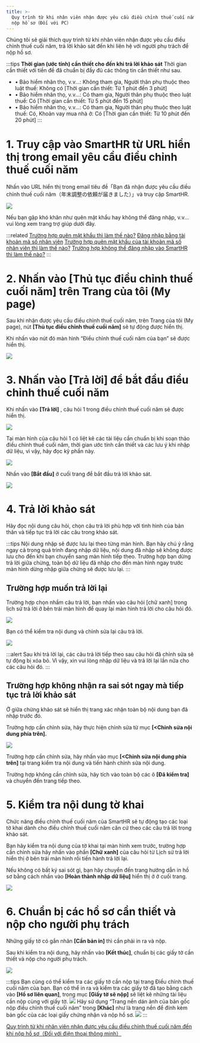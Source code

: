 ```yaml
---
title: >-
  Quy trình từ khi nhân viên nhận được yêu cầu điều chỉnh thuế cuối năm đến khi
  nộp hồ sơ（Đối với PC）
---
```

Chúng tôi sẽ giải thích quy trình từ khi nhân viên nhận được yêu cầu điều chỉnh thuế cuối năm, trả lời khảo sát đến khi liên hệ với người phụ trách để nộp hồ sơ.

:::tips
**Thời gian (ước tính) cần thiết cho đến khi trả lời khảo sát**
Thời gian cần thiết với tiền đề đã chuẩn bị đầy đủ các thông tin cần thiết như sau.
- • Bảo hiểm nhân thọ, v.v...: Không tham gia, Người thân phụ thuộc theo luật thuế: Không có \[Thời gian cần thiết: Từ 1 phút đến 3 phút\]
- • Bảo hiểm nhân thọ, v.v...: Có tham gia, Người thân phụ thuộc theo luật thuế: Có \[Thời gian cần thiết: Từ 5 phút đến 15 phút\]
- • Bảo hiểm nhân thọ, v.v...: Có tham gia, Người thân phụ thuộc theo luật thuế: Có, Khoản vay mua nhà ở: Có \[Thời gian cần thiết: Từ 10 phút đến 20 phút\]
:::

# 1\. Truy cập vào SmartHR từ URL hiển thị trong email yêu cầu điều chỉnh thuế cuối năm

Nhấn vào URL hiển thị trong email tiêu đề「Bạn đã nhận được yêu cầu điều chỉnh thuế cuối năm（年末調整の依頼が届きました）」và truy cập SmartHR.

![](./_______________________________-_risa_kawaguchi_smarthr_co_jp_-______SmartHR____.png)

Nếu bạn gặp khó khăn như quên mật khẩu hay không thể đăng nhập, v.v... vui lòng xem trang trợ giúp dưới đây.

:::related
[Trường hợp quên mật khẩu thì làm thế nào?](https://knowledge.smarthr.jp/hc/ja/articles/360026265593)
[Đăng nhập bằng tài khoản mã số nhân viên](https://knowledge.smarthr.jp/hc/ja/articles/360026263133)
[Trường hợp quên mật khẩu của tài khoản mã số nhân viên thì làm thế nào?](https://knowledge.smarthr.jp/hc/ja/articles/360026104374)
[Trường hợp không thể đăng nhập vào SmartHR thì làm thế nào?](https://knowledge.smarthr.jp/hc/ja/articles/360026104354)
:::

# 2\. Nhấn vào \[Thủ tục điều chỉnh thuế cuối năm\] trên Trang của tôi (My page)

Sau khi nhận được yêu cầu điều chỉnh thuế cuối năm, trên Trang của tôi (My page), nút **\[Thủ tục điều chỉnh thuế cuối năm\]** sẽ tự động được hiển thị.

Khi nhấn vào nút đó màn hình “Điều chỉnh thuế cuối năm của bạn” sẽ được hiển thị.

![](./01___________________SmartHR____________.png)

# 3\. Nhấn vào \[Trả lời\] để bắt đầu điều chỉnh thuế cuối năm

Khi nhấn vào **\[Trả lời\]** , câu hỏi 1 trong điều chỉnh thuế cuối năm sẽ được hiển thị.

![](./10________SmartHR____________.png)

Tại màn hình của câu hỏi 1 có liệt kê các tài liệu cần chuẩn bị khi soạn thảo điều chỉnh thuế cuối năm, thời gian ước tính cần thiết và các lưu ý khi nhập dữ liệu, vì vậy, hãy đọc kỹ phần này.

![](./11________SmartHR____________.png)

Nhấn vào **\[Bắt đầu\]** ở cuối trang để bắt đầu trả lời khảo sát.

![](./12________SmartHR____________.png)

# 4\. Trả lời khảo sát

Hãy đọc nội dung câu hỏi, chọn câu trả lời phù hợp với tình hình của bản thân và tiếp tục trả lời các câu trong khảo sát.

:::tips
Nội dung nhập sẽ được lưu lại theo từng màn hình.
Bạn hãy chú ý rằng ngay cả trong quá trình đang nhập dữ liệu, nội dung đã nhập sẽ không được lưu cho đến khi bạn chuyển sang màn hình tiếp theo.
Trường hợp bạn dừng trả lời giữa chừng, toàn bộ dữ liệu đã nhập cho đến màn hình ngay trước màn hình dừng nhập giữa chừng sẽ được lưu lại.
:::

## Trường hợp muốn trả lời lại

Trường hợp chọn nhầm câu trả lời, bạn nhấn vào câu hỏi \[chữ xanh\] trong lịch sử trả lời ở bên trái màn hình để quay lại màn hình trả lời cho câu hỏi đó.

![](./13________SmartHR____________.png)

Bạn có thể kiểm tra nội dung và chỉnh sửa lại câu trả lời.

![](./14________SmartHR____________.png)

:::alert
Sau khi trả lời lại, các câu trả lời tiếp theo sau câu hỏi đã chỉnh sửa sẽ tự động bị xóa bỏ.
Vì vậy, xin vui lòng nhập dữ liệu và trả lời lại lần nữa cho các câu hỏi đó.
:::

## Trường hợp không nhận ra sai sót ngay mà tiếp tục trả lời khảo sát

Ở giữa chừng khảo sát sẽ hiển thị trang xác nhận toàn bộ nội dung bạn đã nhập trước đó.

Trường hợp cần chỉnh sửa, hãy thực hiện chỉnh sửa từ mục **\[<Chỉnh sửa nội dung phía trên\].**

![](./15________SmartHR____________.png)

Trường hợp cần chỉnh sửa, hãy nhấn vào mục **\[<Chỉnh sửa nội dung phía trên\]** tại trang kiểm tra nội dung và tiến hành chỉnh sửa nội dung.

Trường hợp không cần chỉnh sửa, hãy tích vào toàn bộ các ô **\[Đã kiểm tra\]** và chuyển đến trang tiếp theo.

# 5\. Kiểm tra nội dung tờ khai

Chức năng điều chỉnh thuế cuối năm của SmartHR sẽ tự động tạo các loại tờ khai dành cho điều chỉnh thuế cuối năm căn cứ theo các câu trả lời trong khảo sát.

Bạn hãy kiểm tra nội dung của tờ khai tại màn hình xem trước, trường hợp cần chỉnh sửa hãy nhấn vào phần **\[Chữ xanh\]** của câu hỏi từ Lịch sử trả lời hiển thị ở bên trái màn hình rồi tiến hành trả lời lại.

Nếu không có bất ký sai sót gì, bạn hãy chuyển đến trang hướng dẫn in hồ sơ bằng cách nhấn vào **\[Hoàn thành nhập dữ liệu\]** hiển thị ở ở cuối trang.

![](./16________SmartHR____________.png)

# 6\. Chuẩn bị các hồ sơ cần thiết và nộp cho người phụ trách

Những giấy tờ có gắn nhãn **\[Cần bản in\]** thì cần phải in ra và nộp.

Sau khi kiểm tra nội dung, hãy nhấn vào **\[Kết thúc\]**, chuẩn bị các giấy tờ cần thiết và nộp cho người phụ trách.

![](./17________SmartHR____________.png)

:::tips
Bạn cũng có thể kiểm tra các giấy tờ cần nộp tại trang Điều chỉnh thuế cuối năm của bạn.
Bạn có thể in ra và kiểm tra các giấy tờ đã tạo bằng cách vào **\[Hồ sơ liên quan\]**, trong mục **\[Giấy tờ sẽ nộp\]** sẽ liệt kê những tài liệu cần nộp cùng với giấy tờ.
![](./18________SmartHR____________.png)
Hãy sử dụng “Trang nền dán ảnh của bản gốc nộp điều chỉnh thuế cuối năm” trong **\[Khác\]** như là trang nền để đính kèm bản gốc của các loại giấy chứng nhận và nộp hồ sơ.
![](./19________SmartHR____________.png)
:::

[Quy trình từ khi nhân viên nhận được yêu cầu điều chỉnh thuế cuối năm đến khi nộp hồ sơ（Đối với điện thoại thông minh）](https://knowledge.smarthr.jp/hc/ja/articles/4405556671641)
